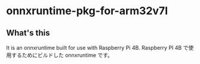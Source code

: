 # onnxruntime-pkg-for-arm32v7l

## What's this

It is an onnxruntime built for use with Raspberry Pi 4B.
Raspberry PI 4B で使用するためにビルドした onnxruntime です。
